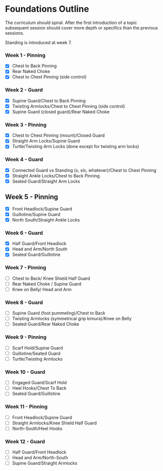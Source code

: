# Foundations Outline

The curriculum should spiral. After the first introduction of a topic subsequent session should cover more depth or specifics than the previous sessions. 

Standing is introduced at week 7. 

### Week 1 - Pinning
- [x] Chest to Back Pinning
- [x] Rear Naked Choke
- [x] Chest to Chest Pinning (side control)

### Week 2 - Guard
- [x] Supine Guard/Chest to Back Pinning
- [x] Twisting Armlocks/Chest to Chest Pinning (side control)
- [x] Supine Guard (closed guard)/Rear Naked Choke

### Week 3 - Pinning
- [x] Chest to Chest Pinning (mount)/Closed Guard
- [x] Straight Arm Locks/Supine Guard
- [x] Turtle/Twisting Arm Locks (done except for twisting arm locks)

### Week 4 - Guard
- [x] Connected Guard vs Standing (x, slx, whatever)/Chest to Chest Pinning
- [x] Straight Ankle Locks/Chest to Back Pinning
- [x] Seated Guard/Straight Arm Locks

## Week 5 - Pinning
- [x] Front Headlock/Supine Guard
- [x] Guillotine/Supine Guard
- [x] North South/Straight Ankle Locks

### Week 6 - Guard
- [x] Half Guard/Front Headlock
- [x] Head and Arm/North South
- [x] Seated Guard/Guillotine

### Week 7 - Pinning
- [ ] Chest to Back/ Knee Shield Half Guard
- [ ] Rear Naked Choke / Supine Guard
- [ ] Knee on Belly/ Head and Arm

### Week 8 - Guard
- [ ] Supine Guard (foot pummeling)/Chest to Back
- [ ] Twisting Armlocks (symmetrical grip kimura)/Knee on Belly
- [ ] Seated Guard/Rear Naked Choke

### Week 9 - Pinning 
- [ ] Scarf Hold/Supine Guard
- [ ] Guillotine/Seated Guard
- [ ] Turtle/Twisting Armlocks

### Week 10 - Guard
- [ ] Engaged Guard/Scarf Hold
- [ ] Heel Hooks/Chest To Back
- [ ] Seated Guard/Guillotine

### Week 11 - Pinning
- [ ] Front Headlock/Supine Guard
- [ ] Straight Armlocks/Knee Shield Half Guard
- [ ] North-South/Heel Hooks

### Week 12 - Guard
- [ ] Half Guard/Front Headlock
- [ ] Head and Arm/North-South
- [ ] Supine Guard/Straight Armlocks